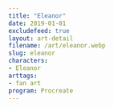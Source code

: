 ```yaml
---
title: "Eleanor"
date: 2019-01-01
excludefeed: true
layout: art-detail
filename: /art/eleanor.webp
slug: eleanor
characters:
- Eleanor
arttags:
- fan art
program: Procreate
---
```

